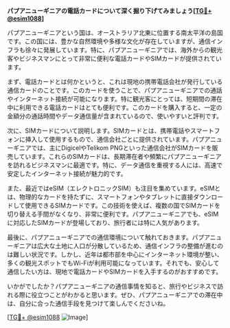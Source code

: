 **パプアニューギニアの電話カードについて深く掘り下げてみましょう[[TG💪+ @esim1088](https://t.me/s/esim1088)]**

パプアニューギニアという国は、オーストラリア北東に位置する南太平洋の島国です。この国には、豊かな自然環境や多様な文化が存在していますが、通信インフラも徐々に発展しています。特に、パプアニューギニアでは、海外からの観光客やビジネスマンにとって非常に便利な電話カードやSIMカードが提供されています。

まず、電話カードとは何かというと、これは現地の携帯電話会社が発行している通信カードのことです。このカードを使うことで、パプアニューギニアでの通話やインターネット接続が可能になります。特に観光客にとっては、短期間の滞在中に利用できる電話カードはとても便利です。このカードを購入すると、一定の金額分の通話時間やデータ通信量が含まれているので、使いやすいと評判です。

次に、SIMカードについて説明します。SIMカードとは、携帯電話やスマートフォンに挿入して使用するもので、通信会社ごとに提供されています。パプアニューギニアでは、主にDigicelやTelikom PNGといった通信会社がSIMカードを販売しています。これらのSIMカードは、長期滞在者や頻繁にパプアニューギニアを訪れるビジネスマンに最適です。特に、データ通信を重視する人には、高速で安定したインターネット接続が魅力的です。

また、最近ではeSIM（エレクトロニックSIM）も注目を集めています。eSIMとは、物理的なカードを持たずに、スマートフォンやタブレットに直接ダウンロードして使用できるSIMカードです。この技術を使えば、複数の国でSIMカードを切り替える手間がなくなり、非常に便利です。パプアニューギニアでも、eSIMに対応したSIMカードが登場しており、旅行者には特に人気があります。

最後に、パプアニューギニアでの通信環境について触れておきます。パプアニューギニアは広大な土地に人口が分散しているため、通信インフラの整備が進むのは難しい状況です。しかし、近年は都市部を中心にインターネット環境が整い、多くの観光スポットでもWi-Fiが利用可能になっています。それでも、安心して通信したい方は、現地で電話カードやSIMカードを入手するのがおすすめです。

いかがでしたか？パプアニューギニアの通信事情を知ると、旅行やビジネスで訪れる際に役立つことがわかると思います。ぜひ、パプアニューギニアでの滞在中は、自分に合った通信手段を見つけて楽しんでくださいね。

[[TG💪+ @esim1088](https://t.me/s/esim1088) ![Image](https://i.postimg.cc/Y0z9fWf4/image.png)]